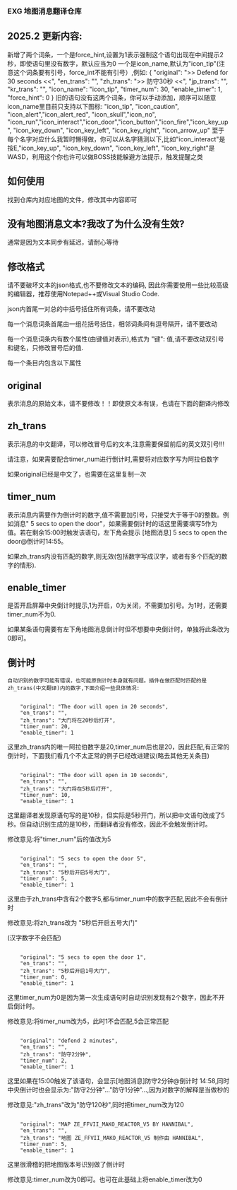 ### EXG 地图消息翻译仓库 ###

## 2025.2 更新内容:
新增了两个词条，一个是force_hint,设置为1表示强制这个语句出现在中间提示2秒，即使语句里没有数字，默认应当为0
一个是icon_name,默认为"icon_tip"(注意这个词条要有引号，force_int不能有引号）,例如:
  {
    "original": ">> Defend for 30 seconds <<",
    "en_trans": "",
    "zh_trans": ">> 防守30秒 <<",
    "jp_trans": "",
    "kr_trans": "",
    "icon_name": "icon_tip",
    "timer_num": 30,
    "enable_timer": 1,
    "force_hint": 0
}
旧的语句没有这两个词条，你可以手动添加，顺序可以随意
icon_name里目前只支持以下图标:
"icon_tip", "icon_caution", "icon_alert","icon_alert_red", "icon_skull","icon_no", "icon_run","icon_interact","icon_door","icon_button","icon_fire","icon_key_up", "icon_key_down", "icon_key_left", "icon_key_right", "icon_arrow_up"
至于每个名字对应什么我暂时懒得做，你可以从名字猜测以下,比如"icon_interact"是按E,"icon_key_up", "icon_key_down", "icon_key_left", "icon_key_right"是WASD，利用这个你也许可以做BOSS技能躲避方法提示，触发提醒之类

## 如何使用
  找到仓库内对应地图的文件，修改其中内容即可
## 没有地图消息文本?我改了为什么没有生效?
  通常是因为文本同步有延迟，请耐心等待
## 修改格式
  请不要破坏文本的json格式,也不要修改文本的编码, 因此你需要使用一些比较高级的编辑器，推荐使用Notepad++或Visual Studio Code.

  json内首尾一对总的中括号括住所有词条，请不要改动

  每一个消息词条首尾由一组花括号括住，相邻词条间有逗号隔开，请不要改动

  每一个消息词条内有数个属性(由键值对表示),格式为  "键": 值,请不要改动双引号和键名，只修改冒号后的值.

  每一个条目内包含以下属性
## original
  表示消息的原始文本，请不要修改！！即使原文本有误，也请在下面的翻译内修改
## zh_trans
  表示消息的中文翻译，可以修改冒号后的文本,注意需要保留前后的英文双引号!!!

  请注意，如果需要配合timer_num进行倒计时,需要将对应数字写为阿拉伯数字

  如果original已经是中文了，也需要在这里复制一次
## timer_num
  表示消息内需要作为倒计时的数字,值不需要加引号，只接受大于等于0的整数。例如消息" 5 secs to open the door"，如果需要倒计时的话这里需要填写5作为值。若在剩余15:00时触发该语句，左下角会提示 [地图消息] 5 secs to open the door@倒计时14:55。

  如果zh_trans内没有匹配的数字,则无效(包括数字写成汉字，或者有多个匹配的数字的情形).
## enable_timer
  是否开启屏幕中央倒计时提示,1为开启，0为关闭，不需要加引号。为1时，还需要timer_num不为0.

  如果某条语句需要有左下角地图消息倒计时但不想要中央倒计时，单独将此条改为0即可。
## 倒计时
    自动识别的数字可能有错误，也可能原倒计时本身就有问题。插件在做匹配时匹配的是zh_trans(中文翻译)内的数字,下面介绍一些具体情况:
<pre><code>
    "original": "The door will open in 20 seconds",
    "en_trans": "",
    "zh_trans": "大门将在20秒后打开",
    "timer_num": 20,
    "enable_timer": 1
</code></pre>
  这里zh_trans内的唯一阿拉伯数字是20,timer_num后也是20，因此匹配,有正常的倒计时，下面我们看几个不太正常的例子已经改进建议(略去其他无关条目)
  <pre><code>    
    "original": "The door will open in 10 seconds",
    "en_trans": "",
    "zh_trans": "大门将在5秒后打开",
    "timer_num": 10,
    "enable_timer": 1
</code></pre>  
这里翻译者发现原语句写的是10秒，但实际是5秒开门，所以把中文语句改成了5秒。但自动识别生成的是10秒，而翻译者没有修改，因此不会触发倒计时。

修改意见:将"timer_num"后的值改为5
  <pre><code>    
    "original": "5 secs to open the door 5",
    "en_trans": "",
    "zh_trans": "5秒后开启5号大门",
    "timer_num": 5,
    "enable_timer": 1
</code></pre>  
这里由于zh_trans中含有2个数字5,都与timer_num中的数字匹配,因此不会有倒计时

修改意见:将zh_trans改为 "5秒后开启五号大门"

(汉字数字不会匹配)
  <pre><code>    
    "original": "5 secs to open the door 1",
    "en_trans": "",
    "zh_trans": "5秒后开启1号大门",
    "timer_num": 0,
    "enable_timer": 1
</code></pre>  
这里timer_num为0是因为第一次生成语句时自动识别发现有2个数字，因此不开启倒计时。

修改意见:将timer_num改为5，此时1不会匹配,5会正常匹配

  <pre><code>    
    "original": "defend 2 minutes",
    "en_trans": "",
    "zh_trans": "防守2分钟",
    "timer_num": 2,
    "enable_timer": 1
</code></pre>  
这里如果在15:00触发了该语句，会显示[地图消息]防守2分钟@倒计时 14:58,同时中央倒计时也会显示为:"防守2分钟"..."防守1分钟"...,因为对数字的解释是当做秒的

修改意见:"zh_trans"改为"防守120秒",同时把timer_num改为120
  <pre><code>    
    "original": "MAP ZE_FFVII_MAKO_REACTOR_V5 BY HANNIBAL",
    "en_trans": "",
    "zh_trans": "地图 ZE_FFVII_MAKO_REACTOR_V5 制作由 HANNIBAL",
    "timer_num": 5,
    "enable_timer": 1
</code></pre>  

这里很滑稽的把地图版本号识别做了倒计时

修改意见:timer_num改为0即可。也可在此基础上将enable_timer改为0
